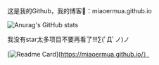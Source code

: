 这是我的Github，我的博客👀：miaoermua.github.io

![Anurag's GitHub stats](https://github-readme-stats.vercel.app/apimiaoermuaanuraghazra&show_icons=true)


我没有star太多项目不要再看了!!!∑(ﾟДﾟノ)ノ

[![Readme Card](https://github.com/miaoermua/miaoermua.github.io)](https://miaoermua.github.io/）
